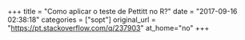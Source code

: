 +++
title = "Como aplicar o teste de Pettitt no R?"
date = "2017-09-16 02:38:18"
categories = ["sopt"]
original_url = "https://pt.stackoverflow.com/q/237903"
at_home="no"
+++

